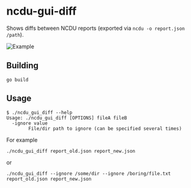 # ncdu-gui-diff
Shows diffs between NCDU reports (exported via `ncdu -o report.json /path`).

![Example](https://user-images.githubusercontent.com/1857617/83322656-36511680-a262-11ea-84a4-8976c98751b1.png)

## Building

```
go build
```

## Usage

```
$ ./ncdu_gui_diff --help
Usage: ./ncdu_gui_diff [OPTIONS] fileA fileB
  -ignore value
    	File/dir path to ignore (can be specified several times)
```

For example

`./ncdu_gui_diff report_old.json report_new.json`

or

`./ncdu_gui_diff --ignore /some/dir --ignore /boring/file.txt report_old.json report_new.json`
